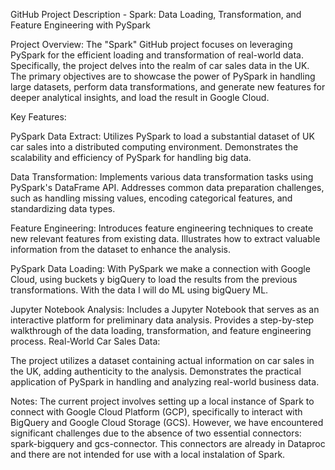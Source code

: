 GitHub Project Description - Spark: Data Loading, Transformation, and Feature Engineering with PySpark

Project Overview:
The "Spark" GitHub project focuses on leveraging PySpark for the efficient loading and transformation of real-world data. Specifically, the project delves into the realm of car sales data in the UK. The primary objectives are to showcase the power of PySpark in handling large datasets, perform data transformations, and generate new features for deeper analytical insights, and load the result in Google Cloud.

Key Features:

PySpark Data Extract:
  Utilizes PySpark to load a substantial dataset of UK car sales into a distributed computing environment.
Demonstrates the scalability and efficiency of PySpark for handling big data.

Data Transformation:
  Implements various data transformation tasks using PySpark's DataFrame API.
Addresses common data preparation challenges, such as handling missing values, encoding categorical features, and standardizing data types.

Feature Engineering:
  Introduces feature engineering techniques to create new relevant features from existing data.
Illustrates how to extract valuable information from the dataset to enhance the analysis.

PySpark Data Loading:
  With PySpark we make a connection with Google Cloud, using buckets y bigQuery to load the results from the previous transformations. With the data I will do ML using bigQuery ML.

Jupyter Notebook Analysis:
  Includes a Jupyter Notebook that serves as an interactive platform for preliminary data analysis.
Provides a step-by-step walkthrough of the data loading, transformation, and feature engineering process.
Real-World Car Sales Data:

The project utilizes a dataset containing actual information on car sales in the UK, adding authenticity to the analysis.
Demonstrates the practical application of PySpark in handling and analyzing real-world business data.

Notes:
  The current project involves setting up a local instance of Spark to connect with Google Cloud Platform (GCP), specifically to interact with BigQuery and Google Cloud Storage (GCS). However, we have encountered significant challenges due to the absence of two essential connectors: spark-bigquery and gcs-connector. This connectors are already in Dataproc and there are not intended for use with a local instalation of Spark.
